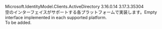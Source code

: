 <Type Name="IPlatformParameters" FullName="Microsoft.IdentityModel.Clients.ActiveDirectory.IPlatformParameters">
  <TypeSignature Language="C#" Value="public interface IPlatformParameters" />
  <TypeSignature Language="ILAsm" Value=".class public interface auto ansi abstract IPlatformParameters" />
  <TypeSignature Language="DocId" Value="T:Microsoft.IdentityModel.Clients.ActiveDirectory.IPlatformParameters" />
  <TypeSignature Language="VB.NET" Value="Public Interface IPlatformParameters" />
  <TypeSignature Language="F#" Value="type IPlatformParameters = interface" />
  <AssemblyInfo>
    <AssemblyName>Microsoft.IdentityModel.Clients.ActiveDirectory</AssemblyName>
    <AssemblyVersion>3.16.0.14</AssemblyVersion>
    <AssemblyVersion>3.17.3.35304</AssemblyVersion>
  </AssemblyInfo>
  <Interfaces />
  <Docs>
    <summary>
            <span data-ttu-id="11722-101">空のインターフェイスがサポートする各プラットフォームで実装します。</span><span class="sxs-lookup"><span data-stu-id="11722-101">Empty interface implemented in each supported platform.</span></span>
            </summary>
    <remarks>To be added.</remarks>
  </Docs>
  <Members />
</Type>